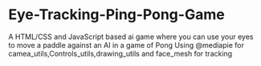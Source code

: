 # Eye-Tracking-Ping-Pong-Game
A HTML/CSS and JavaScript based ai game where you can use your eyes to move a paddle against an AI in a game of Pong 
Using @mediapie for camea_utils,Controls_utils,drawing_utils and face_mesh for tracking

